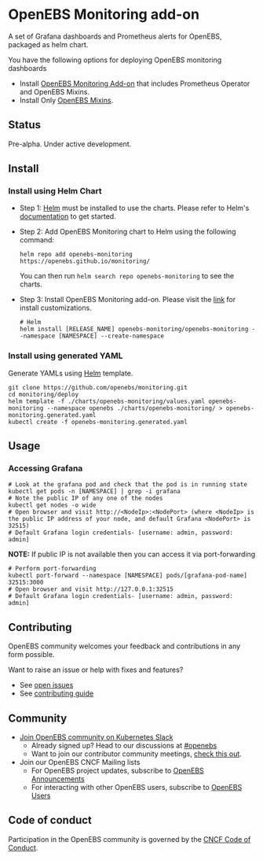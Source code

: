 # OpenEBS Monitoring add-on

A set of Grafana dashboards and Prometheus alerts for OpenEBS, packaged as helm chart.

You have the following options for deploying OpenEBS monitoring dashboards
- Install [OpenEBS Monitoring Add-on](#install) that includes Prometheus Operator and OpenEBS Mixins.
- Install Only [OpenEBS Mixins](./docs/guide.md).

## Status

Pre-alpha. Under active development.

## Install

### Install using Helm Chart

- Step 1: [Helm](https://helm.sh) must be installed to use the charts. Please refer to Helm's [documentation](https://helm.sh/docs/) to get started.

- Step 2: Add OpenEBS Monitoring chart to Helm using the following command:
  ```console
  helm repo add openebs-monitoring https://openebs.github.io/monitoring/
  ```

  You can then run `helm search repo openebs-monitoring` to see the charts.

- Step 3: Install OpenEBS Monitoring add-on. 
  Please visit the [link](./deploy/charts/openebs-monitoring/README.md) for install customizations.
  ```console
  # Helm
  helm install [RELEASE_NAME] openebs-monitoring/openebs-monitoring --namespace [NAMESPACE] --create-namespace
  ```

### Install using generated YAML

Generate YAMLs using [Helm](https://helm.sh) template.

```
git clone https://github.com/openebs/monitoring.git
cd monitoring/deploy
helm template -f ./charts/openebs-monitoring/values.yaml openebs-monitoring --namespace openebs ./charts/openebs-monitoring/ > openebs-monitoring.generated.yaml
kubectl create -f openebs-monitoring.generated.yaml
```

## Usage

### Accessing Grafana

```console
# Look at the grafana pod and check that the pod is in running state
kubectl get pods -n [NAMESPACE] | grep -i grafana
# Note the public IP of any one of the nodes
kubectl get nodes -o wide
# Open browser and visit http://<NodeIp>:<NodePort> (where <NodeIp> is the public IP address of your node, and default Grafana <NodePort> is 32515)
# Default Grafana login credentials- [username: admin, password: admin]
```

**NOTE:** If public IP is not available then you can access it via port-forwarding

```console
# Perform port-forwarding
kubectl port-forward --namespace [NAMESPACE] pods/[grafana-pod-name] 32515:3000
# Open browser and visit http://127.0.0.1:32515
# Default Grafana login credentials- [username: admin, password: admin]
```


## Contributing

OpenEBS community welcomes your feedback and contributions in any form possible.

Want to raise an issue or help with fixes and features?
- See [open issues](https://github.com/openebs/openebs/issues)
- See [contributing guide](./CONTRIBUTING.md)

## Community

- [Join OpenEBS community on Kubernetes Slack](https://kubernetes.slack.com)
  - Already signed up? Head to our discussions at [#openebs](https://kubernetes.slack.com/messages/openebs/)
  - Want to join our contributor community meetings, [check this out](https://github.com/openebs/openebs/blob/master/community/README.md).
- Join our OpenEBS CNCF Mailing lists
  - For OpenEBS project updates, subscribe to [OpenEBS Announcements](https://lists.cncf.io/g/cncf-openebs-announcements)
  - For interacting with other OpenEBS users, subscribe to [OpenEBS Users](https://lists.cncf.io/g/cncf-openebs-users)

## Code of conduct

Participation in the OpenEBS community is governed by the [CNCF Code of Conduct](https://github.com/cncf/foundation/blob/master/code-of-conduct.md).
